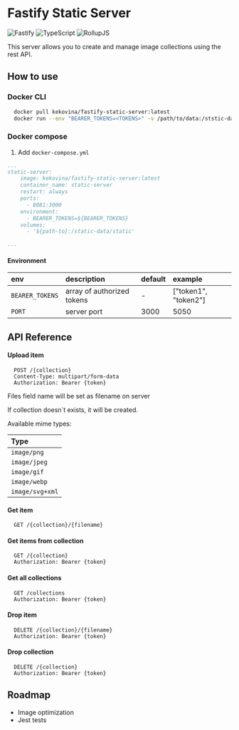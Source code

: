# Fastify Static Server
![Fastify](https://img.shields.io/badge/fastify-%23000000.svg?style=for-the-badge&logo=fastify&logoColor=white) 
![TypeScript](https://img.shields.io/badge/typescript-%23007ACC.svg?style=for-the-badge&logo=typescript&logoColor=white)
![RollupJS](https://img.shields.io/badge/RollupJS-ef3335?style=for-the-badge&logo=rollup.js&logoColor=white)

This server allows you to create and manage image collections using the rest API.


## How to use

### Docker CLI

```bash
  docker pull kekovina/fastify-static-server:latest
  docker run --env "BEARER_TOKENS=<TOKENS>" -v /path/to/data:/ststic-data/static -d kekovina/fastify-static-server:latest
```

### Docker compose

1. Add `docker-compose.yml`

```yml
...
static-server:
    image: kekovina/fastify-static-server:latest
    container_name: static-server
    restart: always
    ports:
      - 8081:3000
    environment:
      - BEARER_TOKENS=${BEARER_TOKENS}
    volumes: 
      - '${path-to}:/static-data/static'

...
```
#### Environment
| env | description | default | example |
| :-------- | :-------- | :-------- | :-------- | 
| `BEARER_TOKENS`   | array of authorized tokens | - |  ["token1", "token2"] |
| `PORT`   | server port | 3000 |  5050 |

## API Reference

#### Upload item

```http
  POST /{collection}
  Content-Type: multipart/form-data
  Authorization: Bearer {token}
```
Files field name will be set as filename on server

If collection doesn`t exists, it will be created.

Available mime types:

| Type |
| :-------- | 
| `image/png`      | 
| `image/jpeg`      | 
| `image/gif`      | 
| `image/webp`      | 
| `image/svg+xml`      | 

#### Get item

```http
  GET /{collection}/{filename}
```

#### Get items from collection

```http
  GET /{collection}
  Authorization: Bearer {token}
```

#### Get all collections

```http
  GET /collections
  Authorization: Bearer {token}
```

#### Drop item

```http
  DELETE /{collection}/{filename}
  Authorization: Bearer {token}
```

#### Drop collection

```http
  DELETE /{collection}
  Authorization: Bearer {token}
```


## Roadmap

- Image optimization
- Jest tests

